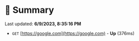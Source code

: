 # 📖 Summary
Last updated: **6/9/2023, 8:35:16 PM**

- `GET` [https://google.com](https://google.com) - **Up** (376ms)
